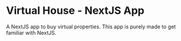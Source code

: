 # Virtual House - NextJS App
A NextJS app to buy virtual properties. This app is purely made to get familiar with NextJS.